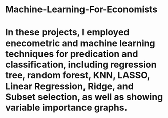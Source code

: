 # Machine-Learning-For-Economists
# In these projects, I employed enecometric and machine learning techniques for predication and classification, including regression tree, random forest, KNN, LASSO, Linear Regression, Ridge, and Subset selection, as well as showing variable importance graphs.
